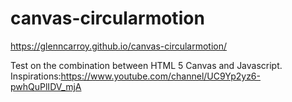 # canvas-circularmotion

https://glenncarroy.github.io/canvas-circularmotion/

Test on the combination between HTML 5 Canvas and Javascript.
Inspirations:https://www.youtube.com/channel/UC9Yp2yz6-pwhQuPlIDV_mjA

